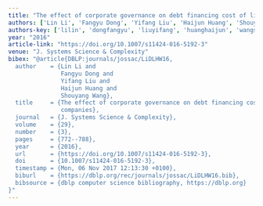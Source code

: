 ```yaml
---
title: "The effect of corporate governance on debt financing cost of listed companies"
authors: ['Lin Li', 'Fangyu Dong', 'Yifang Liu', 'Haijun Huang', 'Shouyang Wang']
authors-key: ['lilin', 'dongfangyu', 'liuyifang', 'huanghaijun', 'wangshouyang']
year: "2016"
article-link: "https://doi.org/10.1007/s11424-016-5192-3"
venue: "J. Systems Science & Complexity"
bibex: "@article{DBLP:journals/jossac/LiDLHW16,
  author    = {Lin Li and
               Fangyu Dong and
               Yifang Liu and
               Haijun Huang and
               Shouyang Wang},
  title     = {The effect of corporate governance on debt financing cost of listed
               companies},
  journal   = {J. Systems Science & Complexity},
  volume    = {29},
  number    = {3},
  pages     = {772--788},
  year      = {2016},
  url       = {https://doi.org/10.1007/s11424-016-5192-3},
  doi       = {10.1007/s11424-016-5192-3},
  timestamp = {Mon, 06 Nov 2017 12:13:30 +0100},
  biburl    = {https://dblp.org/rec/journals/jossac/LiDLHW16.bib},
  bibsource = {dblp computer science bibliography, https://dblp.org}
}"
---
```

